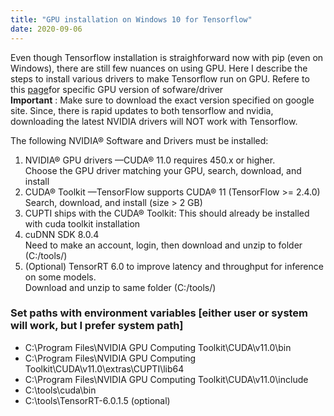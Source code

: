 ```yaml
---
title: "GPU installation on Windows 10 for Tensorflow"
date: 2020-09-06
---
```


Even though Tensorflow installation is straighforward now with pip (even on Windows), there are still few nuances on using GPU. Here I describe the steps to install various drivers to make Tensorflow run on GPU. Refere to this [page](https://www.tensorflow.org/install/gpu)for specific GPU version of sofware/driver  
**Important** : Make sure to download the exact version specified on google site. Since, there is rapid updates to both tensorflow and nvidia, downloading the latest NVIDIA drivers will NOT work with Tensorflow.  

The following NVIDIA® Software and Drivers must be installed:  
1. NVIDIA® GPU drivers —CUDA® 11.0 requires 450.x or higher.  
    Choose the GPU driver matching your GPU, search, download, and install  
2. CUDA® Toolkit —TensorFlow supports CUDA® 11 (TensorFlow >= 2.4.0)  
    Search, download, and install (size > 2 GB)  
3. CUPTI ships with the CUDA® Toolkit: This should already be installed with cuda toolkit installation  
4. cuDNN SDK 8.0.4  
    Need to make an account, login, then download and unzip to folder (C:/tools/)  
5. (Optional) TensorRT 6.0 to improve latency and throughput for inference on some models.  
    Download and unzip to same folder (C:/tools/)  

### Set paths with environment variables [either user or system will work, but I prefer system path]
- C:\Program Files\NVIDIA GPU Computing Toolkit\CUDA\v11.0\bin  
- C:\Program Files\NVIDIA GPU Computing Toolkit\CUDA\v11.0\extras\CUPTI\lib64  
- C:\Program Files\NVIDIA GPU Computing Toolkit\CUDA\v11.0\include  
- C:\tools\cuda\bin  
- C:\tools\TensorRT-6.0.1.5 (optional)  

